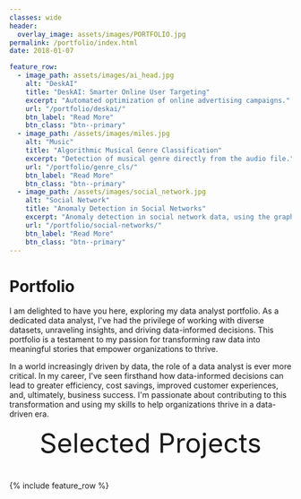 ```yaml
---
classes: wide
header:
  overlay_image: assets/images/PORTFOLIO.jpg
permalink: /portfolio/index.html
date: 2018-01-07

feature_row:
  - image_path: assets/images/ai_head.jpg
    alt: "DeskAI"
    title: "DeskAI: Smarter Online User Targeting"
    excerpt: "Automated optimization of online advertising campaigns."
    url: "/portfolio/deskai/"
    btn_label: "Read More"
    btn_class: "btn--primary"	
  - image_path: /assets/images/miles.jpg
    alt: "Music"
    title: "Algorithmic Musical Genre Classification"
    excerpt: "Detection of musical genre directly from the audio file."
    url: "/portfolio/genre_cls/"
    btn_label: "Read More"
    btn_class: "btn--primary"	
  - image_path: /assets/images/social_network.jpg
    alt: "Social Network"
    title: "Anomaly Detection in Social Networks"
    excerpt: "Anomaly detection in social network data, using the graph resistance."
    url: "/portfolio/social-networks/"
    btn_label: "Read More"
    btn_class: "btn--primary"
---
```


# Portfolio

I am delighted to have you here, exploring my data analyst portfolio. As a dedicated data analyst, I've had the privilege of working with diverse datasets, unraveling insights, and driving data-informed decisions. This portfolio is a testament to my passion for transforming raw data into meaningful stories that empower organizations to thrive.

In a world increasingly driven by data, the role of a data analyst is ever more critical. In my career, I've seen firsthand how data-informed decisions can lead to greater efficiency, cost savings, improved customer experiences, and, ultimately, business success. I'm passionate about contributing to this transformation and using my skills to help organizations thrive in a data-driven era.


<div style="margin-bottom:1cm" align="center"><font size="55">Selected Projects</font></div>

{% include feature_row %}

<!------------------------------- FOOTER --------------------------------->

[1]: /assets/docs/resume.pdf

[2]: mailto:peter@pwills.com

